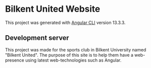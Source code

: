 # Bilkent United Website

This project was generated with [Angular CLI](https://github.com/angular/angular-cli) version 13.3.3.

## Development server

This project was made for the sports club in Bilkent University named "Bilkent United".
The purpose of this site is to help them have a web-presence using latest web-technologies such as Angular.

